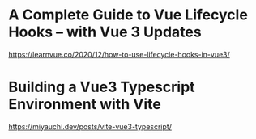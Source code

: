 # A Complete Guide to Vue Lifecycle Hooks – with Vue 3 Updates

https://learnvue.co/2020/12/how-to-use-lifecycle-hooks-in-vue3/

# Building a Vue3 Typescript Environment with Vite

https://miyauchi.dev/posts/vite-vue3-typescript/
